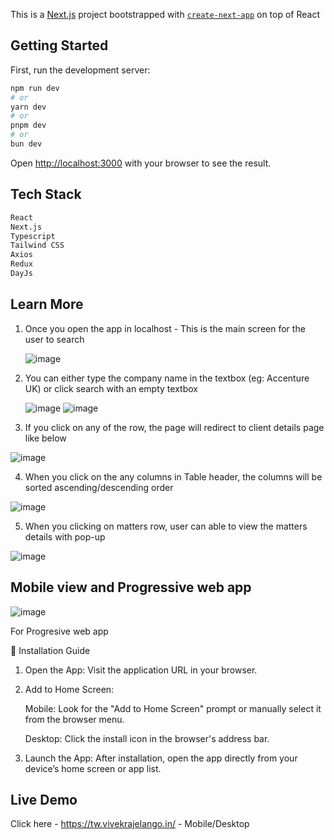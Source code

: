 This is a [Next.js](https://nextjs.org/) project bootstrapped with [`create-next-app`](https://github.com/vercel/next.js/tree/canary/packages/create-next-app) on top of React

## Getting Started

First, run the development server:

```bash
npm run dev
# or
yarn dev
# or
pnpm dev
# or
bun dev
```

Open [http://localhost:3000](http://localhost:3000) with your browser to see the result.

## Tech Stack

```bash
React
Next.js
Typescript
Tailwind CSS
Axios
Redux
DayJs
```

## Learn More
1) Once you open the app in localhost - This is the main screen for the user to search

   ![image](https://github.com/user-attachments/assets/14fd1f37-3a2d-492b-93da-01ac6b1981fd)



2) You can either type the company name in the textbox (eg: Accenture UK) or click search with an empty textbox

   ![image](https://github.com/user-attachments/assets/ecf847d0-d279-415d-b168-17b66ecbbe5e)
![image](https://github.com/user-attachments/assets/4afea180-8110-4010-8ab1-c5c24c728963)

3) If you click on any of the row, the page will redirect to client details page like below

![image](https://github.com/user-attachments/assets/a6d7cc3c-1a8e-40ed-916c-9a69372f0bb8)


4) When you click on the any columns in Table header, the columns will be sorted ascending/descending order
   
![image](https://github.com/user-attachments/assets/57d63620-6414-47bb-80a0-185de42c4ee1)


5) When you clicking on matters row, user can able to view the matters details with pop-up

![image](https://github.com/user-attachments/assets/536d817b-b174-495c-983f-82cd950ec4e2)

## Mobile view and Progressive web app

![image](https://github.com/user-attachments/assets/5ff8b753-8488-4cda-9d93-2f322a40164e)

For Progresive web app

📱 Installation Guide

1) Open the App: Visit the application URL in your browser.

2) Add to Home Screen:

    Mobile: Look for the "Add to Home Screen" prompt or manually select it from the browser menu.

    Desktop: Click the install icon in the browser's address bar.

3) Launch the App: After installation, open the app directly from your device’s home screen or app list.

## Live Demo

Click here - https://tw.vivekrajelango.in/ - Mobile/Desktop
 


